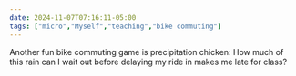 ```yaml
---
date: 2024-11-07T07:16:11-05:00
tags: ["micro","Myself","teaching","bike commuting"]
---
```

Another fun bike commuting game is precipitation chicken: How much of this rain can I wait out before delaying my ride in makes me late for class?
